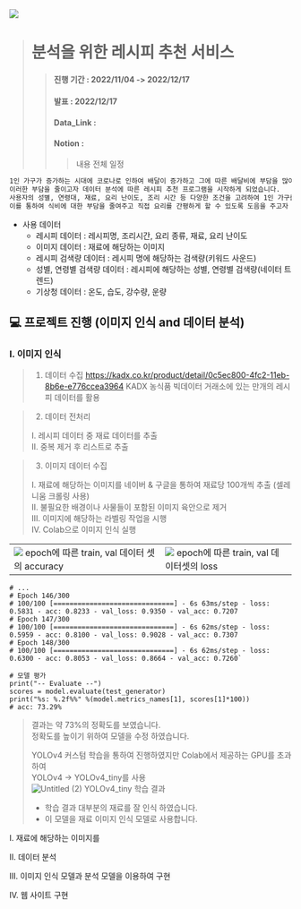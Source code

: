 <img src = "https://user-images.githubusercontent.com/87309905/208438057-d3c55319-dfb8-4c6f-a519-4def533414c8.png" width/>

> # 분석을 위한 레시피 추천 서비스
> >#### 진행 기간 : 2022/11/04 -> 2022/12/17
> > #### 발표 : 2022/12/17
> > #### Data_Link :
> > #### Notion : 
> > > 내용
> > > 전체 일정

```markdown
1인 가구가 증가하는 시대에 코로나로 인하여 배달이 증가하고 그에 따른 배달비에 부담을 많이 느낍니다.
이러한 부담을 줄이고자 데이터 분석에 따른 레시피 추천 프로그램을 시작하게 되었습니다.
사용자의 성별, 연령대, 재료, 요리 난이도, 조리 시간 등 다양한 조건을 고려하여 1인 가구를 위한 레시피 추천하는 프로그램 입니다.
이를 통하여 식비에 대한 부담을 줄여주고 직접 요리를 간평하게 할 수 있도록 도음을 주고자 합니다.
```
- 사용 데이터
  - 레시피 데이터 : 레시피명, 조리시간, 요리 종류, 재료, 요리 난이도
  - 이미지 데이터 : 재료에 해당하는 이미지
  - 레시피 검색량 데이터 : 레시피 명에 해당하는 검색량(키워드 사운드)
  - 성별, 연령별 검색량 데이터 : 레시피에 해당하는 성별, 연령별 검색량(네이터 트렌드)
  - 기상청 데이터 : 온도, 습도, 강수량, 운량

## 💻 프로젝트 진행 (이미지 인식 and 데이터 분석)

### I. 이미지 인식  
> 1. 데이터 수집
> https://kadx.co.kr/product/detail/0c5ec800-4fc2-11eb-8b6e-e776ccea3964
> KADX 농식품 빅데이터 거래소에 있는 만개의 레시피 데이터를 활용

> 2. 데이터 전처리 
>   
> I. 레시피 데이터 중 재료 데이터를 추출  
> II. 중복 제거 후 리스트로 추출  

> 3. 이미지 데이터 수집  
>  
> I. 재료에 해당하는 이미지를 네이버 & 구글을 통하여 재료당 100개씩 추출 (셀레니움 크롤링 사용)  
> II. 불필요한 배경이나 사물들이 포함된 이미지 육안으로 제거  
> III. 이미지에 해당하는 라벨링 작업을 시행  
> IV. Colab으로 이미지 인식 실행  

<table>
  <tr>
    <td>
      <img src = "https://user-images.githubusercontent.com/87309905/209649054-39b84715-78a5-439f-bf6a-ee46e850958b.png">  
      epoch에 따른 train, val 데이터 셋의 accuracy
    </td>
    <td>
      <img src = "https://user-images.githubusercontent.com/87309905/209649223-6a6aad8a-edf8-4833-9edb-95dc9326e3ad.png">
      epoch에 따른 train, val 데이터셋의 loss
    </td>
  </tr>
</table>


```
# ...
# Epoch 146/300
# 100/100 [==============================] - 6s 63ms/step - loss: 0.5831 - acc: 0.8233 - val_loss: 0.9350 - val_acc: 0.7207
# Epoch 147/300
# 100/100 [==============================] - 6s 62ms/step - loss: 0.5959 - acc: 0.8100 - val_loss: 0.9028 - val_acc: 0.7307
# Epoch 148/300
# 100/100 [==============================] - 6s 62ms/step - loss: 0.6300 - acc: 0.8053 - val_loss: 0.8664 - val_acc: 0.7260`

# 모델 평가
print("-- Evaluate --")
scores = model.evaluate(test_generator)
print("%s: %.2f%%" %(model.metrics_names[1], scores[1]*100))
# acc: 73.29%
```

> 결과는 약 73%의 정확도를 보였습니다.  
> 정확도를 높이기 위하여 모델을 수정 하였습니다.  
> 
> YOLOv4 커스텀 학습을 통하여 진행하였지만 Colab에서 제공하는 GPU를 초과하여  
> YOLOv4 -> YOLOv4_tiny를 사용  
![Untitled (2)](https://user-images.githubusercontent.com/87309905/209650438-9b8115da-2808-40b9-8bd3-41a145bd90ad.png)
> YOLOv4_tiny 학습 결과
> - 학습 결과 대부분의 재료를 잘 인식 하였습니다.
> - 이 모델을 재료 이미지 인식 모델로 사용합니다.




I. 재료에 해당하는 이미지를 

II. 데이터 분석  

III. 이미지 인식 모델과 분석 모델을 이용하여 구현

IV. 웹 사이트 구현

